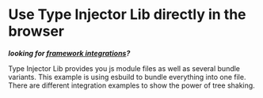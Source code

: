 # Use Type Injector Lib directly in the browser
***looking for [framework integrations](../README.md)?***  

Type Injector Lib provides you js module files as well as several bundle variants.
This example is using esbuild to bundle everything into one file. There are different integration examples to show the power of tree shaking.

